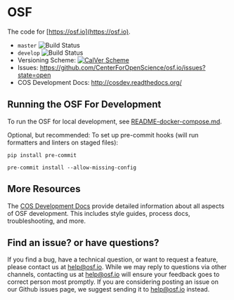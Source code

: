 # OSF

The code for [https://osf.io](https://osf.io).

- `master` ![Build Status](https://github.com/CenterForOpenScience/osf.io/workflows/osf.io/badge.svg?branch=master)
- `develop` ![Build Status](https://github.com/CenterForOpenScience/osf.io/workflows/osf.io/badge.svg?branch=develop)
- Versioning Scheme:  [![CalVer Scheme](https://img.shields.io/badge/calver-YY.MINOR.MICRO-22bfda.svg)](http://calver.org)
- Issues: https://github.com/CenterForOpenScience/osf.io/issues?state=open
- COS Development Docs: http://cosdev.readthedocs.org/


## Running the OSF For Development

To run the OSF for local development, see [README-docker-compose.md](https://github.com/CenterForOpenScience/osf.io/blob/develop/README-docker-compose.md).

Optional, but recommended: To set up pre-commit hooks (will run
formatters and linters on staged files):

```
pip install pre-commit

pre-commit install --allow-missing-config
```

## More Resources

The [COS Development Docs](http://cosdev.readthedocs.org/) provide detailed information about all aspects of OSF development.
This includes style guides, process docs, troubleshooting, and more.


## Find an issue? or have questions?

If you find a bug, have a technical question, or want to request a feature, please contact us at help@osf.io. While 
we may reply to questions via other channels, contacting us at help@osf.io will ensure your feedback goes to 
correct person most promptly. If you are considering posting an issue on our Github issues page, we suggest 
sending it to help@osf.io instead.
